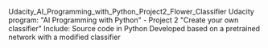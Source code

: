 Udacity_AI_Programming_with_Python_Project2_Flower_Classifier
Udacity program: "AI Programming with Python" - Project 2 "Create your own classifier" Include: Source code in Python
Developed based on a pretrained network with a modified classifier
